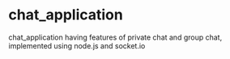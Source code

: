 # chat_application
chat_application having features of private chat and group chat, implemented using node.js and socket.io
